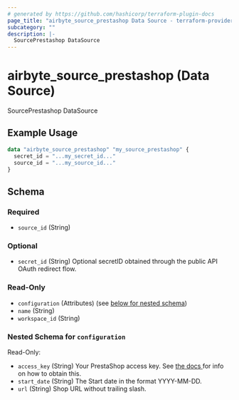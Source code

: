 ```yaml
---
# generated by https://github.com/hashicorp/terraform-plugin-docs
page_title: "airbyte_source_prestashop Data Source - terraform-provider-airbyte"
subcategory: ""
description: |-
  SourcePrestashop DataSource
---
```


# airbyte_source_prestashop (Data Source)

SourcePrestashop DataSource

## Example Usage

```terraform
data "airbyte_source_prestashop" "my_source_prestashop" {
  secret_id = "...my_secret_id..."
  source_id = "...my_source_id..."
}
```

<!-- schema generated by tfplugindocs -->
## Schema

### Required

- `source_id` (String)

### Optional

- `secret_id` (String) Optional secretID obtained through the public API OAuth redirect flow.

### Read-Only

- `configuration` (Attributes) (see [below for nested schema](#nestedatt--configuration))
- `name` (String)
- `workspace_id` (String)

<a id="nestedatt--configuration"></a>
### Nested Schema for `configuration`

Read-Only:

- `access_key` (String) Your PrestaShop access key. See <a href="https://devdocs.prestashop.com/1.7/webservice/tutorials/creating-access/#create-an-access-key"> the docs </a> for info on how to obtain this.
- `start_date` (String) The Start date in the format YYYY-MM-DD.
- `url` (String) Shop URL without trailing slash.


